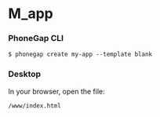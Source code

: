# M_app
### PhoneGap CLI

    $ phonegap create my-app --template blank

### Desktop

In your browser, open the file:

    /www/index.html
